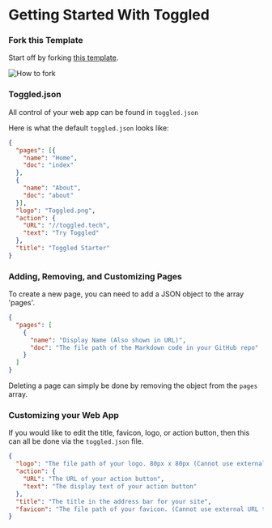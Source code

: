 # Getting Started With Toggled

### Fork this Template
Start off by forking [this template](https://github.com/toggledtech/Toggled-Starter).

![How to fork](https://orionideteam.nimbusweb.me/box/attachment/9239909/lyei9z1e23e316aezdac/x1EYvP0pdTsPfNQ9/screenshot-github.com-2023.09.10-11_07_53.png)

### Toggled.json
All control of your web app can be found in `toggled.json`

Here is what the default `toggled.json` looks like:
```json
{
  "pages": [{
    "name": "Home",
    "doc": "index"
  },
  {
    "name": "About",
    "doc": "about"
  }],
  "logo": "Toggled.png",
  "action": {
    "URL": "//toggled.tech",
    "text": "Try Toggled"
  },
  "title": "Toggled Starter"
}
```

### Adding, Removing, and Customizing Pages
To create a new page, you can need to add a JSON object to the array 'pages'.

```json
{
  "pages": [
    {
      "name": "Display Name (Also shown in URL)",
      "doc": "The file path of the Markdown code in your GitHub repo"
    }
  ]
}
```

Deleting a page can simply be done by removing the object from the `pages` array.

### Customizing your Web App
If you would like to edit the title, favicon, logo, or action button, then this can all be done via the `toggled.json` file.

```json
{
  "logo": "The file path of your logo. 80px x 80px (Cannot use external URL the photo must be in your GitHub Repo)",
  "action": {
    "URL": "The URL of your action button",
    "text": "The display text of your action button"
  },
  "title": "The title in the address bar for your site",
  "favicon": "The file path of your favicon. (Cannot use external URL the photo must be in your GitHub Repo)",
}
```
